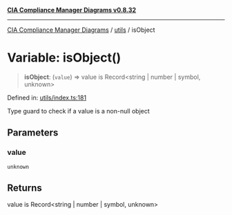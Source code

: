 [**CIA Compliance Manager Diagrams v0.8.32**](../../README.md)

***

[CIA Compliance Manager Diagrams](../../modules.md) / [utils](../README.md) / isObject

# Variable: isObject()

> **isObject**: (`value`) => value is Record\<string \| number \| symbol, unknown\>

Defined in: [utils/index.ts:181](https://github.com/Hack23/cia-compliance-manager/blob/0dc9a11e510cc2f2986e7debe532892627f2b00f/src/utils/index.ts#L181)

Type guard to check if a value is a non-null object

## Parameters

### value

`unknown`

## Returns

value is Record\<string \| number \| symbol, unknown\>
